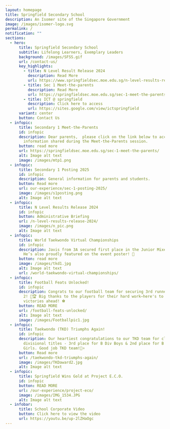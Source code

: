 ```yaml
---
layout: homepage
title: Springfield Secondary School
description: An Isomer site of the Singapore Government
image: /images/isomer-logo.svg
permalink: /
notification: ""
sections:
  - hero:
      title: Springfield Secondary School
      subtitle: Lifelong Learners, Exemplary Leaders
      background: /images/SFSS.gif
      url: /contact-us/
      key_highlights:
        - title: N Level Result Release 2024
          description: Read More
          url: https://www.springfieldsec.moe.edu.sg/n-level-results-release-2024/
        - title: Sec 1 Meet-the-parents
          description: Read More
          url: https://springfieldsec.moe.edu.sg/sec-1-meet-the-parents/
        - title: ICT @ springfield
          description: Click here to access
          url: https://sites.google.com/view/ictspringfield
      variant: center
      button: Contact Us
  - infopic:
      title: Secondary 1 Meet-the-Parents
      id: infopic
      description: Dear parents,  please click on the link below to access the
        information shared during the Meet-the-Parents session.
      button: read more
      url: https://springfieldsec.moe.edu.sg/sec-1-meet-the-parents/
      alt: Image alt text
      image: /images/mtp1.png
  - infopic:
      title: Secondary 1 Posting 2025
      id: infopic
      description: General information for parents and students.
      button: Read more
      url: our-experience/sec-1-posting-2025/
      image: /images/s1posting.png
      alt: Image alt text
  - infopic:
      title: N Level Results Release 2024
      id: infopic
      button: Administrative Briefing
      url: /n-level-results-release-2024/
      image: /images/n_pic.png
      alt: Image alt text
  - infopic:
      title: World Taekwondo Virtual Championships
      id: infopic
      description: Javis from 3A secured first place in the Junior Mixed category! 🏆
        He’s also proudly featured on the event poster! 🎉
      button: read more
      image: /images/tkd1.jpg
      alt: Image alt text
      url: /world-taekwondo-virtual-championships/
  - infopic:
      title: Football Feats Unlocked!
      id: infopic
      description: Congrats to our football team for securing 3rd runner-up in League
        2! 🎉🏆 Big thanks to the players for their hard work—here's to more
        victories ahead! ⚽
      button: READ MORE
      url: /football-feats-unlocked/
      alt: Image alt text
      image: /images/Footballpic1.jpg
  - infopic:
      title: Taekwondo (TKD) Triumphs Again!
      id: infopic
      description: Our heartiest congratulations to our TKD team for clinching two
        divisional titles - 3rd place for B Div Boys & 2nd place for B Div
        Girls. Good job TKD team!🌟⭐️
      button: Read more
      url: /taekwondo-tkd-triumphs-again/
      image: /images/TKDaward2.jpg
      alt: Image alt text
  - infopic:
      title: Springfield Wins Gold at Project E.C.O.
      id: infopic
      button: READ MORE
      url: /our-experience/project-eco/
      image: /images/IMG_1534.JPG
      alt: Image alt text
  - infobar:
      title: School Corporate Video
      button: Click here to view the video
      url: https://youtu.be/up-2lZHaOgc
---
```

